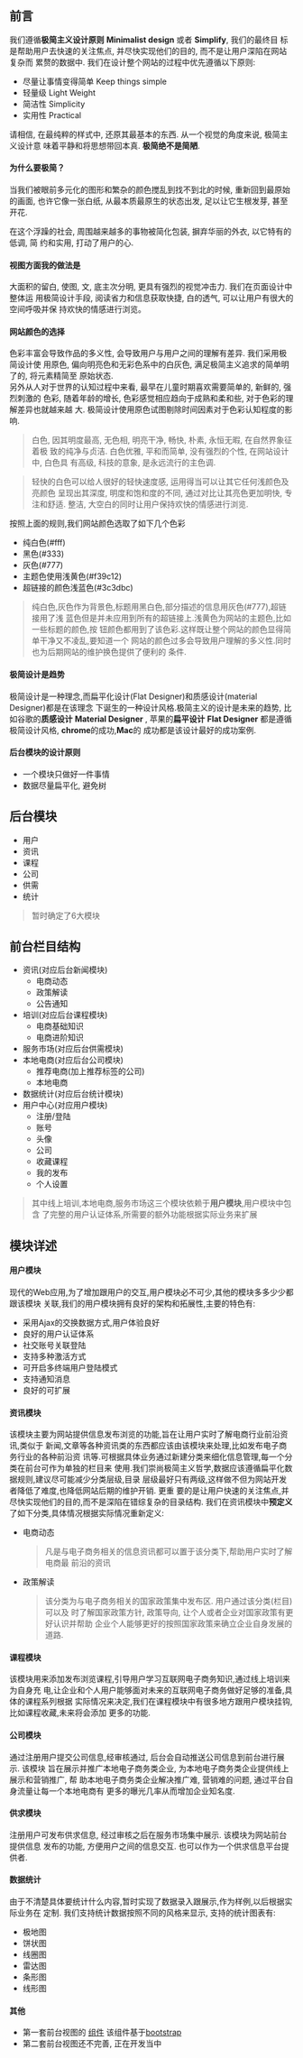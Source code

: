 ## 前言
我们遵循**极简主义设计原则** **Minimalist design** 或者 **Simplify**, 我们的最终目
标是帮助用户去快速的关注焦点, 并尽快实现他们的目的, 而不是让用户深陷在网站复杂而
累赘的数据中. 我们在设计整个网站的过程中优先遵循以下原则:
+ 尽量让事情变得简单 Keep things simple
+ 轻量级 Light Weight
+ 简洁性 Simplicity
+ 实用性 Practical

请相信, 在最纯粹的样式中, 还原其最基本的东西. 从一个视觉的角度来说, 极简主义设计意
味着平静和将思想带回本真. **极简绝不是简陋**.

#### 为什么要极简？
当我们被眼前多元化的图形和繁杂的颜色搅乱到找不到北的时候, 重新回到最原始的画面, 
也许它像一张白纸, 从最本质最原生的状态出发, 足以让它生根发芽, 甚至开花.  

在这个浮躁的社会, 周围越来越多的事物被简化包装, 摒弃华丽的外衣, 以它特有的低调, 简
约和实用, 打动了用户的心.

#### 视图方面我的做法是
大面积的留白, 使图, 文, 底主次分明, 更具有强烈的视觉冲击力. 我们在页面设计中整体运
用极简设计手段, 阅读省力和信息获取快捷, 白的透气, 可以让用户有很大的空间呼吸并保
持欢快的情感进行浏览。

#### 网站颜色的选择
色彩丰富会导致作品的多义性, 会导致用户与用户之间的理解有差异. 我们采用极简设计使
用原色, 偏向明亮色和无彩色系中的白灰色, 满足极简主义追求的简单明了的, 将元素精简至
原始状态.   
另外从人对于世界的认知过程中来看, 最早在儿童时期喜欢需要简单的, 新鲜的, 强烈刺激的
色彩, 随着年龄的增长, 色彩感觉相应趋向于成熟和柔和些, 对于色彩的理解差异也就越来越
大. 极简设计使用原色试图剔除时间因素对于色彩认知程度的影响.

> 白色, 因其明度最高, 无色相, 明亮干净, 畅快, 朴素, 永恒无暇, 在自然界象征着极
致的纯净与贞洁. 白色优雅, 平和而简单, 没有强烈的个性, 在网站设计中, 白色具
有高级, 科技的意象, 是永远流行的主色调.

> 轻快的白色可以给人很好的轻快速度感, 运用得当可以让其它任何浅颜色及亮颜色
呈现出其深度, 明度和饱和度的不同, 通过对比让其亮色更加明快, 专注和舒适. 整洁, 
大空白的同时让用户保持欢快的情感进行浏览.

按照上面的规则,我们网站颜色选取了如下几个色彩
+ 纯白色(#fff)
+ 黑色(#333)
+ 灰色(#777)
+ 主题色使用浅黄色(#f39c12)
+ 超链接的颜色浅蓝色(#3c3dbc)

> 纯白色,灰色作为背景色,标题用黑白色,部分描述的信息用灰色(#777),超链接用了浅
蓝色但是并未应用到所有的超链接上.浅黄色为网站的主题色,比如一些标题的颜色,按
钮颜色都用到了该色彩.这样既让整个网站的颜色显得简单干净又不凌乱,要知道一个
网站的颜色过多会导致用户理解的多义性.同时也为后期网站的维护换色提供了便利的
条件.


#### 极简设计是趋势  
极简设计是一种理念,而扁平化设计(Flat Designer)和质感设计(material Designer)都是在该理念
下诞生的一种设计风格.极简主义的设计是未来的趋势, 比如谷歌的**质感设计** **Material Designer**
, 苹果的**扁平设计** **Flat Designer** 都是遵循极简设计风格, **chrome**的成功,**Mac**的
成功都是该设计最好的成功案例.

#### 后台模块的设计原则
+ 一个模块只做好一件事情
+ 数据尽量扁平化, 避免树


## 后台模块
+ 用户
+ 资讯
+ 课程
+ 公司
+ 供需
+ 统计

> 暂时确定了6大模块

## 前台栏目结构
+ 资讯(对应后台新闻模块)
    * 电商动态
    * 政策解读
    * 公告通知
+ 培训(对应后台课程模块)
    * 电商基础知识
    * 电商进阶知识
+ 服务市场(对应后台供需模块)
+ 本地电商(对应后台公司模块)
    * 推荐电商(加上推荐标签的公司)
    * 本地电商
+ 数据统计(对应后台统计模块)
+ 用户中心(对应用户模块)
    * 注册/登陆
    * 账号
    * 头像
    * 公司
    * 收藏课程
    * 我的发布
    * 个人设置

> 其中线上培训,本地电商,服务市场这三个模块依赖于**用户模块**,用户模块中包含
了完整的用户认证体系,所需要的额外功能根据实际业务来扩展

## 模块详述

#### 用户模块
现代的Web应用,为了增加跟用户的交互,用户模块必不可少,其他的模块多多少少都跟该模块
关联,我们的用户模块拥有良好的架构和拓展性,主要的特色有:
+ 采用Ajax的交换数据方式,用户体验良好
+ 良好的用户认证体系
+ 社交账号关联登陆
+ 支持多种激活方式
+ 可开启多终端用户登陆模式
+ 支持通知消息
+ 良好的可扩展

#### 资讯模块
该模块主要为网站提供信息发布浏览的功能,旨在让用户实时了解电商行业前沿资讯,类似于
新闻,文章等各种资讯类的东西都应该由该模块来处理,比如发布电子商务行业的各种前沿资
讯等.可根据具体业务通过新建分类来细化信息管理,每一个分类在前台可作为单独的栏目来
使用.我们崇尚极简主义哲学,数据应该遵循扁平化数据规则,建议尽可能减少分类层级,目录
层级最好只有两级,这样做不但为网站开发者降低了难度,也降低网站后期的维护开销. 更重
要的是让用户快速的关注焦点,并尽快实现他们的目的,而不是深陷在错综复杂的目录结构.
我们在资讯模块中**预定义**了如下分类,具体情况根据实际情况重新定义:
+ 电商动态
    > 凡是与电子商务相关的信息资讯都可以置于该分类下,帮助用户实时了解电商最
       前沿的资讯
+ 政策解读
    > 该分类为与电子商务相关的国家政策集中发布区. 用户通过该分类(栏目)可以及
      时了解国家政策方针, 政策导向, 让个人或者企业对国家政策有更好认识并帮助
      企业个人能够更好的按照国家政策来确立企业自身发展的道路.

#### 课程模块
该模块用来添加发布浏览课程,引导用户学习互联网电子商务知识,通过线上培训来为自身充
电,让企业和个人用户能够面对未来的互联网电子商务做好足够的准备,具体的课程系列根据
实际情况来决定,我们在课程模块中有很多地方跟用户模块挂钩,比如课程收藏,未来将会添加
更多的功能.

#### 公司模块
通过注册用户提交公司信息,经审核通过, 后台会自动推送公司信息到前台进行展示. 该模块
旨在展示并推广本地电子商务类企业, 为本地电子商务类企业提供线上展示和营销推广, 帮
助本地电子商务类企业解决推广难, 营销难的问题, 通过平台自身流量让每一个本地电商有
更多的曝光几率从而增加企业知名度. 

#### 供求模块
注册用户可发布供求信息, 经过审核之后在服务市场集中展示. 该模块为网站前台提供信息
发布的功能, 方便用户之间的信息交互. 也可以作为一个供求信息平台提供者.

#### 数据统计
由于不清楚具体要统计什么内容,暂时实现了数据录入跟展示,作为样例,以后根据实际业务在
定制. 我们支持统计数据按照不同的风格来显示, 支持的统计图表有:
+ 极地图
+ 饼状图
+ 线圈图
+ 雷达图
+ 条形图
+ 线形图

#### 其他
+ 第一套前台视图的 [组件](http://6.jq2.com/ui) 该组件基于[bootstrap](https://github.com/twbs/bootstrap)
+ 第二套前台视图还不完善, 正在开发当中
